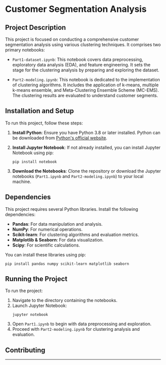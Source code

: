 # Customer Segmentation Analysis

## Project Description
This project is focused on conducting a comprehensive customer segmentation analysis using various clustering techniques. It comprises two primary notebooks:

- `Part1-dataset.ipynb`: This notebook covers data preprocessing, exploratory data analysis (EDA), and feature engineering. It sets the stage for the clustering analysis by preparing and exploring the dataset.

- `Part2-modeling.ipynb`: This notebook is dedicated to the implementation of clustering algorithms. It includes the application of k-means, multiple k-means ensemble, and Meta-Clustering Ensemble Scheme (MC-EMS). The clustering results are evaluated to understand customer segments.

## Installation and Setup
To run this project, follow these steps:

1. **Install Python**: Ensure you have Python 3.8 or later installed. Python can be downloaded from [Python's official website](https://www.python.org/downloads/).

2. **Install Jupyter Notebook**: If not already installed, you can install Jupyter Notebook using pip:
   ```
   pip install notebook
   ```

3. **Download the Notebooks**: Clone the repository or download the Jupyter notebooks (`Part1.ipynb` and `Part2-modeling.ipynb`) to your local machine.

## Dependencies
This project requires several Python libraries. Install the following dependencies:

- **Pandas**: For data manipulation and analysis.
- **NumPy**: For numerical operations.
- **Scikit-learn**: For clustering algorithms and evaluation metrics.
- **Matplotlib & Seaborn**: For data visualization.
- **Scipy**: For scientific calculations.

You can install these libraries using pip:
```
pip install pandas numpy scikit-learn matplotlib seaborn
```

## Running the Project
To run the project:

1. Navigate to the directory containing the notebooks.
2. Launch Jupyter Notebook:
   ```
   jupyter notebook
   ```
3. Open `Part1.ipynb` to begin with data preprocessing and exploration.
4. Proceed with `Part2-modeling.ipynb` for clustering analysis and evaluation.

## Contributing
---
